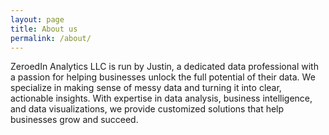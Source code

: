 ```yaml
---
layout: page
title: About us
permalink: /about/
---
```


ZeroedIn Analytics LLC is run by Justin, a dedicated data professional with a passion for helping businesses unlock the full potential of their data. We specialize in making sense of messy data and turning it into clear, actionable insights. With expertise in data analysis, business intelligence, and data visualizations, we provide customized solutions that help businesses grow and succeed.
